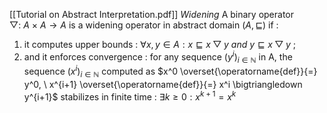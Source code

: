[[Tutorial on Abstract Interpretation.pdf]]
*Widening*
A binary operator $\bigtriangledown : \ A \ \times \ A \rightarrow A$ is a widening operator in abstract domain $(A, \sqsubseteq)$ if :
1. it computes upper bounds : $\forall x,y \in A : x \sqsubseteq x \bigtriangledown y \ and \ y \sqsubseteq x\bigtriangledown y$ ;
2. and it enforces convergence : for any sequence $(y^i)_{i \in \mathbb{N}}$ in A, the sequence $(x^i)_{i \in \mathbb{N}}$ computed as $x^0 \overset{\operatorname{def}}{=} y^0, \ x^{i+1} \overset{\operatorname{def}}{=} x^i \bigtriangledown y^{i+1}$  stabilizes in finite time : $\exists k \geq 0 : x^{k+1} = x^k$ 